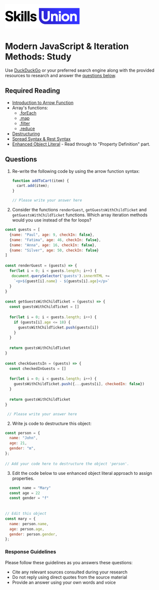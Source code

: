 [<img src="assets/images/su-logo.png" alt="Skills Union Logo" height="80px" />](https://www.skillsunion.com/)

# Modern JavaScript & Iteration Methods: Study

Use [DuckDuckGo](https://duckduckgo.com/) or your preferred search engine along with the provided resources to research and answer the [questions below](#questions).

## Required Reading

- [Introduction to Arrow Function](https://www.javascripttutorial.net/es6/javascript-arrow-function/)
- Array's functions:
  - [.forEach](https://developer.mozilla.org/en-US/docs/Web/JavaScript/Reference/Global_Objects/Array/forEach)
  - [.map](https://developer.mozilla.org/en-US/docs/Web/JavaScript/Reference/Global_Objects/Array/map)
  - [.filter](https://developer.mozilla.org/en-US/docs/Web/JavaScript/Reference/Global_Objects/Array/filter)
  - [.reduce](https://developer.mozilla.org/en-US/docs/Web/JavaScript/Reference/Global_Objects/Array/Reduce)
- [Destructuring](https://medium.com/poka-techblog/destructuring-in-javascript-f4f56d5cbd80)
- [Spread Syntax & Rest Syntax](https://developer.mozilla.org/en-US/docs/Web/JavaScript/Reference/Operators/Spread_syntax)
- [Enhanced Object Literal](https://developer.mozilla.org/en-US/docs/Web/JavaScript/Reference/Operators/Object_initializer#description) - Read through to "Property Definition" part.

## Questions

1. Re-write the following code by using the arrow function syntax:

   ```js
   function addToCart(item) {
     cart.add(item);
   }
   ```

   ```js
   // Please write your answer here
   ```

2. Consider the functions `renderGuest`, `getGuestsWithChildTicket` and `getGuestsWithChildTicket` functions. Which array iteration methods would you use instead of the for loops?

  ```js
  const guests = [
    {name: "Paul", age: 9, checkIn: false}, 
    {name: "Fatima", age: 46, checkIn: false}, 
    {name: "Anna", age: 16, checkIn: false}, 
    {name: "Silver", age: 50, checkIn: false}
  ]

  const renderGuest = (guests) => {
    for(let i = 0; i < guests.length; i++) {
     document.querySelector('guests').innerHTML += 
      `<p>${guest[i].name} - ${guests[i].age}</p>`
    }
  }

  const getGuestsWithChildTicket = (guests) => {
    const guestsWithChildTicket = []

    for(let i = 0; i < guests.length; i++) {
      if (guests[i].age <= 18) {
        guestsWithChildTicket.push(guests[i])
      }
    }

    return guestsWithChildTicket
  }

  const checkGuestsIn = (guests) => {
    const checkedInGuests = []

    for(let i = 0; i < guests.length; i++) {
      guestsWithChildTicket.push({...guests[i], checkedIn: false})
    }

    return guestsWithChildTicket
  }
  ```

  ```js
   // Please write your answer here
  ```  

2. Write js code to destructure this object:

```js
const person = {
  name: "John",
  age: 21,
  gender: "m",
};

// Add your code here to destructure the object 'person'.
```


3. Edit the code below to use enhanced object literal approach to assign properties.

```js
  const name = "Mary"
  const age = 22
  const gender = "f"


// Edit this object
const mary = {
  name: person.name,
  age: person.age,
  gender: person.gender,
};
```

### Response Guidelines

Please follow these guidelines as you answers these questions:

- Cite any relevant sources consulted during your research
- Do not reply using direct quotes from the source material
- Provide an answer using your own words and voice
